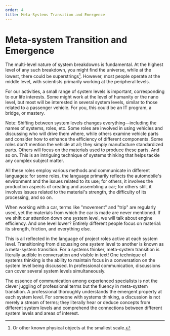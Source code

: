 ```yaml
---
order: 4
title: Meta-Systems Transition and Emergence
---
```


# Meta-system Transition and Emergence

The multi-level nature of system breakdowns is fundamental. At the highest level of any such breakdown, you might find the universe, while at the lowest, there could be superstrings[^1]. However, most people operate at the middle level, with scientists primarily working at the peripheral levels.

For our activities, a small range of system levels is important, corresponding to our life interests. Some might work at the level of humanity or the nano level, but most will be interested in several system levels, similar to those related to a passenger vehicle. For you, this could be an IT program, a bridge, or mastery.

Note: Shifting between system levels changes everything—including the names of systems, roles, etc. Some roles are involved in using vehicles and discussing who will drive them where, while others examine vehicle parts and consider how to enhance the efficiency of different components. Some roles don't mention the vehicle at all; they simply manufacture standardized parts. Others will focus on the materials used to produce these parts. And so on. This is an intriguing technique of systems thinking that helps tackle any complex subject matter.

All these roles employ various methods and communicate in different languages: for some roles, the language primarily reflects the automobile's environment and the issues related to its use; for others, it involves the production aspects of creating and assembling a car; for others still, it involves issues related to the material's strength, the difficulty of its processing, and so on.

When working with a car, terms like "movement" and "trip" are regularly used, yet the materials from which the car is made are never mentioned. If we shift our attention down one system level, we will talk about engine efficiency. And one level lower? Entirely different people focus on material: its strength, friction, and everything else.

This is all reflected in the language of project roles active at each system level. Transitioning from discussing one system level to another is known as a meta-system transition. For a systems thinker, meta-system transition is literally audible in conversation and visible in text! One technique of systems thinking is the ability to maintain focus in a conversation on the system level being discussed. In professional communication, discussions can cover several system levels simultaneously.

The essence of communication among experienced specialists is not the clever juggling of professional terms but the fluency in meta-system transition. A professional thoroughly understands the emergent property at each system level. For someone with systems thinking, a discussion is not merely a stream of terms; they literally hear or deduce concepts from different system levels and comprehend the connections between different system levels and areas of interest.

[^1]: Or other known physical objects at the smallest scale.